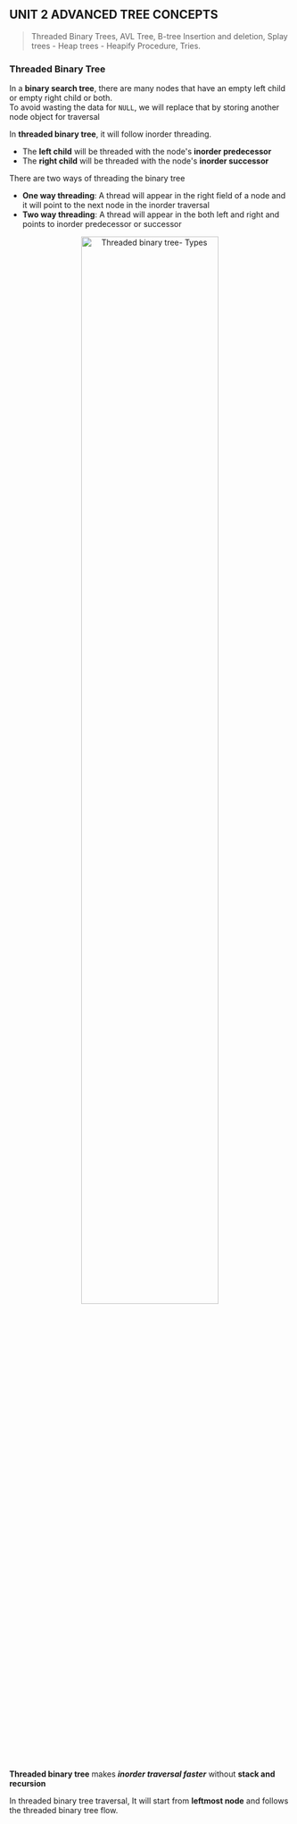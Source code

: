 ## UNIT 2 ADVANCED TREE CONCEPTS

> Threaded Binary Trees, AVL Tree, B-tree Insertion and deletion,
Splay trees - Heap trees - Heapify Procedure, Tries.

### Threaded Binary Tree

In a **binary search tree**, there are many nodes that have an
empty left child or empty right child or both.
<br>
To avoid wasting the data for `NULL`, we will replace that by
storing another node object for traversal

In **threaded binary tree**, it will follow inorder threading. 
<br>
- The **left child** will be threaded with the node's **inorder predecessor**
- The **right child** will be threaded with the node's **inorder successor**


There are two ways of threading the binary tree
- **One way threading**: A thread will appear in the right field of a node 
  and it will point to the next node in the inorder traversal
- **Two way threading**: A thread will appear in the both left and right and
  points to inorder predecessor or successor

<p align="center">
    <img alt="Threaded binary tree- Types" src="https://i1.wp.com/algorithms.tutorialhorizon.com/files/2016/03/Single-and-Double-threaded-binary-tree-1.png" width="70%">
</p>

**Threaded binary tree** makes ***inorder traversal faster*** without **stack and recursion**

In threaded binary tree traversal, It will start from **leftmost node** and follows the threaded binary tree flow.